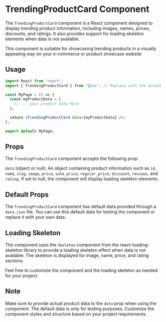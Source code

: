 # TrendingProductCard Component

The `TrendingProductCard` component is a React component designed to display trending product information, including images, names, prices, discounts, and ratings. It also provides support for loading skeleton elements when data is not available.

This component is suitable for showcasing trending products in a visually appealing way on your e-commerce or product showcase website

## Usage

```jsx
import React from "react";
import { TrendingProductCard } from "@/ui"; // Replace with the actual path to the TrendingProductCard component

const MyPage = () => {
  const myProductData = [
    // ... your product data here
  ];

  return <TrendingProductCard data={myProductData} />;
};

export default MyPage;
```

## Props

The `TrendingProductCard` component accepts the following prop:

`data` (object or null): An object containing product information such as `id`, `name`, `slug`, `image`, `price`, `sale_price`, `regular_price`, `discount`, `reviews`, and `rating`. If set to null, the component will display loading skeleton elements.

## Default Props

The `TrendingProductCard` component has default data provided through a `data.json` file. You can use this default data for testing the component or replace it with your own data.

## Loading Skeleton

The component uses the `Skeleton` component from the react-loading-skeleton library to provide a loading skeleton effect when data is not available. The skeleton is displayed for image, name, price, and rating sections.

Feel free to customize the component and the loading skeleton as needed for your project.

## Note

Make sure to provide actual product data to the `data` prop when using the component. The default data is only for testing purposes. Customize the component styles and structure based on your project requirements.
